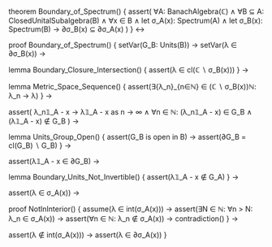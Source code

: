 theorem Boundary_of_Spectrum() {
  assert(
    ∀A: BanachAlgebra(ℂ) ∧
    ∀B ⊆ A: ClosedUnitalSubalgebra(B) ∧
    ∀x ∈ B ∧
    let σ_A(x): Spectrum(A) ∧
    let σ_B(x): Spectrum(B) →
    ∂σ_B(x) ⊆ ∂σ_A(x)
  )
} ↔

proof Boundary_of_Spectrum() {
  setVar(G_B: Units(B)) →
  setVar(λ ∈ ∂σ_B(x)) →
  
  lemma Boundary_Closure_Intersection() {
    assert(λ ∈ cl(ℂ ∖ σ_B(x)))
  } →

  lemma Metric_Space_Sequence() {
    assert(∃{λ_n}_{n∈ℕ} ∈ (ℂ ∖ σ_B(x))ℕ: λ_n → λ)
  } →

  assert(
    λ_n𝟙_A - x → λ𝟙_A - x as n → ∞ ∧
    ∀n ∈ ℕ: (λ_n𝟙_A - x) ∈ G_B ∧
    (λ𝟙_A - x) ∉ G_B
  ) →

  lemma Units_Group_Open() {
    assert(G_B is open in B) →
    assert(∂G_B = cl(G_B) ∖ G_B)
  } →

  assert(λ𝟙_A - x ∈ ∂G_B) →

  lemma Boundary_Units_Not_Invertible() {
    assert(λ𝟙_A - x ∉ G_A)
  } →

  assert(λ ∈ σ_A(x)) →

  proof NotInInterior() {
    assume(λ ∈ int(σ_A(x))) →
    assert(∃N ∈ ℕ: ∀n > N: λ_n ∈ σ_A(x)) →
    assert(∀n ∈ ℕ: λ_n ∉ σ_A(x)) →
    contradiction()
  } →

  assert(λ ∉ int(σ_A(x))) →
  assert(λ ∈ ∂σ_A(x))
}